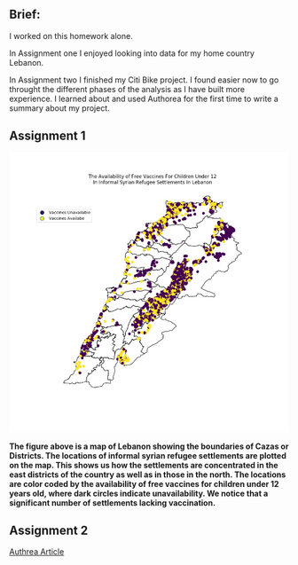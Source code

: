 ## Brief:
I worked on this homework alone.

In Assignment one I enjoyed looking into data for my home country Lebanon.

In Assignment two I finished my Citi Bike project. I found easier now to go throught the different phases of the analysis as I have built more experience. I learned about and used Authorea for the first time to write a summary about my project.

## Assignment 1
![alt text](../HW8_lj1232/Syrian_Refugee_Settlements_in_Lebanon.jpeg)

**The figure above is a map of Lebanon showing the boundaries of Cazas or Districts. The locations of informal syrian refugee settlements are plotted on the map. This shows us how the settlements are concentrated in the east districts of the country as well as in those in the north. The locations are color coded by the availability of free vaccines for children under 12 years old, where dark circles indicate unavailability. We notice that a significant number of settlements lacking vaccination.**

## Assignment 2
[Authrea Article](https://www.authorea.com/335710/3_J7Jqw42mCOkqLc7yvKUQ)

